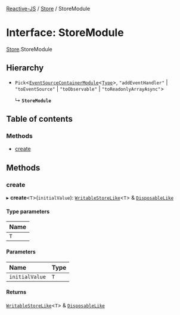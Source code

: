[Reactive-JS](../README.md) / [Store](../modules/Store.md) / StoreModule

# Interface: StoreModule

[Store](../modules/Store.md).StoreModule

## Hierarchy

- `Pick`<[`EventSourceContainerModule`](types.EventSourceContainerModule.md)<[`Type`](../modules/Store.md#type)\>, ``"addEventHandler"`` \| ``"toEventSource"`` \| ``"toObservable"`` \| ``"toReadonlyArrayAsync"``\>

  ↳ **`StoreModule`**

## Table of contents

### Methods

- [create](Store.StoreModule.md#create)

## Methods

### create

▸ **create**<`T`\>(`initialValue`): [`WritableStoreLike`](types.WritableStoreLike.md)<`T`\> & [`DisposableLike`](types.DisposableLike.md)

#### Type parameters

| Name |
| :------ |
| `T` |

#### Parameters

| Name | Type |
| :------ | :------ |
| `initialValue` | `T` |

#### Returns

[`WritableStoreLike`](types.WritableStoreLike.md)<`T`\> & [`DisposableLike`](types.DisposableLike.md)
